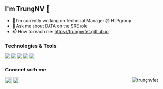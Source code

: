 ## I'm TrungNV 👋

- 🔭 I’m currently working on Technical Manager @ HTPgroup
- 💬 Ask me about DATA on the SRE role
- 📫 How to reach me: https://trungnvfet.github.io

### Technologies & Tools
![](https://img.shields.io/badge/OS-Linux-informational?style=flat&logo=linux&logoColor=white)
![](https://img.shields.io/badge/Code-Python-informational?style=flat&logo=python&logoColor=white)
![](https://img.shields.io/badge/Code-Golang-informational?style=flat&logo=go&logoColor=white)
![](https://img.shields.io/badge/Tools-Docker-informational?style=flat&logo=docker&logoColor=white)
![](https://img.shields.io/badge/Tools-Kubernetes-informational?style=flat&logo=kubernetes&logoColor=white)

### Connect with me

[<img align="left" alt="xxxxx | Twitter" width="22px" src="https://cdn.jsdelivr.net/npm/simple-icons@v3/icons/twitter.svg" />][twitter]
[<img align="left" alt="xxxxxx | LinkedIn" width="22px" src="https://cdn.jsdelivr.net/npm/simple-icons@v3/icons/linkedin.svg" />][linkedin]

[twitter]: https://x.com/trungnvfet
[linkedin]: https://linkedin.com/in/trungnvfet

<p align="right"> <img src="https://komarev.com/ghpvc/?username=trungnvfet&label=Profile%20views&color=0e75b6&style=flat" alt="trungnvfet" /> </p>
